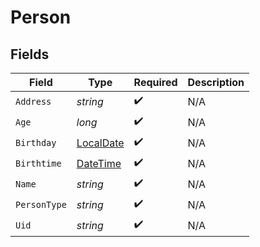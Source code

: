 # Person


## Fields

| Field                                                                                 | Type                                                                                  | Required                                                                              | Description                                                                           |
| ------------------------------------------------------------------------------------- | ------------------------------------------------------------------------------------- | ------------------------------------------------------------------------------------- | ------------------------------------------------------------------------------------- |
| `Address`                                                                             | *string*                                                                              | :heavy_check_mark:                                                                    | N/A                                                                                   |
| `Age`                                                                                 | *long*                                                                                | :heavy_check_mark:                                                                    | N/A                                                                                   |
| `Birthday`                                                                            | [LocalDate](https://nodatime.org/3.1.x/api/NodaTime.LocalDate.html)                   | :heavy_check_mark:                                                                    | N/A                                                                                   |
| `Birthtime`                                                                           | [DateTime](https://learn.microsoft.com/en-us/dotnet/api/system.datetime?view=net-5.0) | :heavy_check_mark:                                                                    | N/A                                                                                   |
| `Name`                                                                                | *string*                                                                              | :heavy_check_mark:                                                                    | N/A                                                                                   |
| `PersonType`                                                                          | *string*                                                                              | :heavy_check_mark:                                                                    | N/A                                                                                   |
| `Uid`                                                                                 | *string*                                                                              | :heavy_check_mark:                                                                    | N/A                                                                                   |